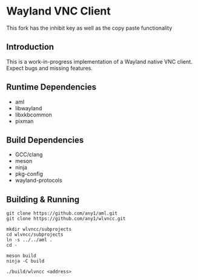 # Wayland VNC Client
  This fork has the inhibit key as well as the copy paste functionality
## Introduction
This is a work-in-progress implementation of a Wayland native VNC client.
Expect bugs and missing features.

## Runtime Dependencies
 * aml
 * libwayland
 * libxkbcommon
 * pixman

## Build Dependencies
 * GCC/clang
 * meson
 * ninja
 * pkg-config
 * wayland-protocols

## Building & Running
```
git clone https://github.com/any1/aml.git
git clone https://github.com/any1/wlvncc.git

mkdir wlvncc/subprojects
cd wlvncc/subprojects
ln -s ../../aml .
cd -

meson build
ninja -C build

./build/wlvncc <address>
```
